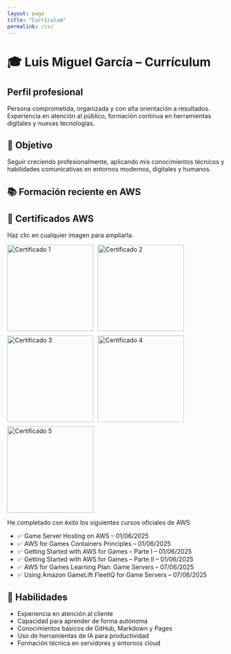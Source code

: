 ```yaml
---
layout: page
title: "Currículum"
permalink: /cv/
---
```


# 🎓 Luis Miguel García – Currículum

## Perfil profesional

Persona comprometida, organizada y con alta orientación a resultados. Experiencia en atención al público, formación continua en herramientas digitales y nuevas tecnologías.

## 🎯 Objetivo

Seguir creciendo profesionalmente, aplicando mis conocimientos técnicos y habilidades comunicativas en entornos modernos, digitales y humanos.

## 📚 Formación reciente en AWS
## 🧾 Certificados AWS

Haz clic en cualquier imagen para ampliarla:

<div style="display: flex; flex-wrap: wrap; gap: 10px;">

  <a href="/assets/certificados/certificado_1.jpg" target="_blank">
    <img src="/assets/certificados/certificado_1.jpg" width="200" alt="Certificado 1">
  </a>

  <a href="/assets/certificados/certificado_2.jpg" target="_blank">
    <img src="/assets/certificados/certificado_2.jpg" width="200" alt="Certificado 2">
  </a>

  <a href="/assets/certificados/certificado_3.jpg" target="_blank">
    <img src="/assets/certificados/certificado_3.jpg" width="200" alt="Certificado 3">
  </a>

  <a href="/assets/certificados/certificado_4.jpg" target="_blank">
    <img src="/assets/certificados/certificado_4.jpg" width="200" alt="Certificado 4">
  </a>

  <a href="/assets/certificados/certificado_5.jpg" target="_blank">
    <img src="/assets/certificados/certificado_5.jpg" width="200" alt="Certificado 5">
  </a>

</div>

He completado con éxito los siguientes cursos oficiales de AWS:

- ✅ Game Server Hosting on AWS – 01/06/2025  
- ✅ AWS for Games Containers Principles – 01/06/2025  
- ✅ Getting Started with AWS for Games – Parte I – 01/06/2025  
- ✅ Getting Started with AWS for Games – Parte II – 01/06/2025  
- ✅ AWS for Games Learning Plan: Game Servers – 07/06/2025  
- ✅ Using Amazon GameLift FleetIQ for Game Servers – 07/06/2025  

## 🧠 Habilidades

- Experiencia en atención al cliente
- Capacidad para aprender de forma autónoma
- Conocimientos básicos de GitHub, Markdown y Pages
- Uso de herramientas de IA para productividad
- Formación técnica en servidores y entornos cloud
